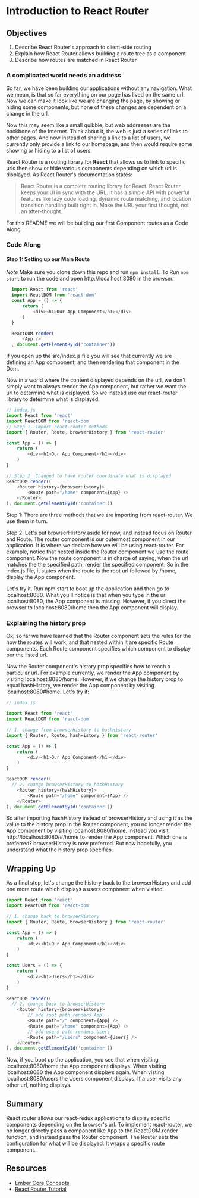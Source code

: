 # Introduction to React Router

## Objectives

1. Describe React Router's approach to client-side routing
2. Explain how React Router allows building a route tree as a component
3. Describe how routes are matched in React Router

### A complicated world needs an address
So far, we have been building our applications without any navigation.  What we mean, is that so far everything on our page has lived on the same url.  Now we can make it look like we are changing the page, by showing or hiding some components, but none of these changes are dependent on a change in the url.

Now this may seem like a small quibble, but web addresses are the backbone of the Internet.  Think about it, the web is just a series of links to other pages.  And now instead of sharing a link to a list of users, we currently only provide a link to our homepage, and then would require some showing or hiding to a list of users.

React Router is a routing library for __React__ that allows us to link to specific urls then show or hide various components depending on which url is displayed.  As React Router's documentation states:

> React Router is a complete routing library for React.
React Router keeps your UI in sync with the URL. It has a simple API with powerful features like lazy code loading, dynamic route matching, and location transition handling built right in. Make the URL your first thought, not an after-thought.

For this README we will be building our first Component routes as a Code Along

### Code Along

#### Step 1: Setting up our Main Route

*Note*
Make sure you clone down this repo and run `npm install`.
To Run `npm start` to run the code and open http://localhost:8080 in the browser.

```javascript
  import React from 'react'
  import ReactDOM from 'react-dom'
  const App = () => {
      return (
          <div><h1>Our App Component</h1></div>
      )
  }

  ReactDOM.render(
      <App />
  , document.getElementById('container'))
```

If you open up the src/index.js file you will see that currently we are defining an App component, and then rendering that component in the Dom.  

Now in a world where the content displayed depends on the url, we don't simply want to always render the App component, but rather we want the url to determine what is displayed.  So we instead use our react-router library to determine what is displayed.

```JavaScript
// index.js
import React from 'react'
import ReactDOM from 'react-dom'
// Step 1. Import react-router methods
import { Router, Route, browserHistory } from 'react-router'

const App = () => {
    return (
        <div><h1>Our App Component</h1></div>
    )
}

// Step 2. Changed to have router coordinate what is displayed
ReactDOM.render((
    <Router history={browserHistory}>
        <Route path="/home" component={App} />
    </Router>
), document.getElementById('container'))

```
Step 1: There are three methods that we are importing from react-router.  We use them in turn.  

Step 2: Let's put browserHistory aside for now, and instead focus on Router and Route.  The router component is our outermost component in our application.  It is where we declare how we will be using react-router.  For example, notice that nested inside the Router component we use the route component.  Now the route component is in charge of saying, when the url matches the the specified path, render the specified component.  So in the index.js file, it states when the route is the root url followed by /home, display the App component.

Let's try it. Run npm start to boot up the application and then go to localhost:8080. What you'll notice is that when you type in the url localhost:8080, the App component is missing.  However, if you direct the browser to localhost:8080/home then the App component will display.

### Explaining the history prop

Ok, so far we have learned that the Router component sets the rules for the how the routes will work, and that nested within it are specific Route components.  Each Route component specifies which component to display per the listed url.

Now the Router component's history prop specifies how to reach a particular url.  For example currently, we render the App component by visiting localhost:8080/home.  However, if we change the history prop to equal hashHistory, we render the App component by visiting localhost:8080#home.  Let's try it:

```javascript
// index.js

import React from 'react'
import ReactDOM from 'react-dom'

// 1. change from browserHistory to hashHistory
import { Router, Route, hashHistory } from 'react-router'

const App = () => {
    return (
        <div><h1>Our App Component</h1></div>
    )
}

ReactDOM.render((
  // 2. change browserHistory to hashHistory
    <Router history={hashHistory}>
        <Route path="/home" component={App} />
    </Router>
), document.getElementById('container'))

```

So after importing hashHistory instead of browserHistory and using it as the value to the history prop in the Router component, you no longer render the App component by visiting localhost:8080/home.  Instead you visit, http://localhost:8080/#/home to render the App component.  Which one is preferred?  browserHistory is now preferred.  But now hopefully, you understand what the history prop specifies.

## Wrapping Up

As a final step, let's change the history back to the browserHistory and add one more route which displays a users component when visited.  
```javascript
import React from 'react'
import ReactDOM from 'react-dom'

// 1. change back to browserHistory
import { Router, Route, browserHistory } from 'react-router'

const App = () => {
    return (
        <div><h1>Our App Component</h1></div>
    )
}

const Users = () => {
    return (
        <div><h1>Users</h1></div>
    )
}

ReactDOM.render((
  // 2. change back to browserHistory
    <Router history={browserHistory}>
        // add root path renders App
        <Route path="/" component={App} />
        <Route path="/home" component={App} />
        // add users path renders Users
        <Route path="/users" component={Users} />
    </Router>
), document.getElementById('container'))
```

Now, if you boot up the application, you see that when visiting localhost:8080/home the App component displays.  When visiting localhost:8080 the App component displays again.  When visting localhost:8080/users the Users component displays.  If a user visits any other url, nothing displays.

## Summary

React router allows our react-redux applications to display specific components depending on the browser's url.  To implement react-router, we no longer directly pass a component like App to the ReactDOM.render function, and instead pass the Router component.  The Router sets the configuration for what will be displayed.  It wraps a specific route component.  

## Resources
* [Ember Core Concepts](https://guides.emberjs.com/v1.10.0/concepts/core-concepts/)
* [React Router Tutorial](https://github.com/reactjs/react-router-tutorial)
